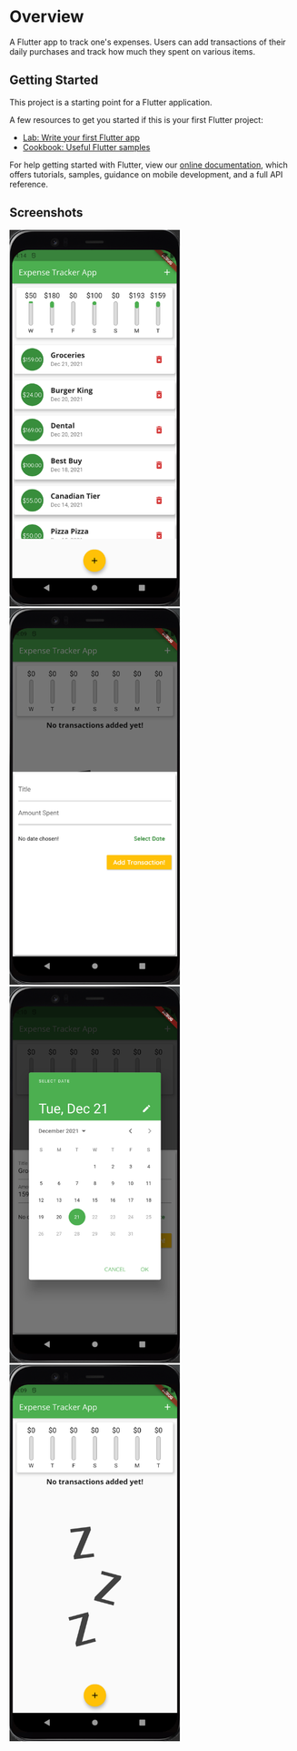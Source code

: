 # Overview

A Flutter app to track one's expenses. Users can add transactions of their daily purchases and track how much they 
spent on various items.

## Getting Started

This project is a starting point for a Flutter application.

A few resources to get you started if this is your first Flutter project:

- [Lab: Write your first Flutter app](https://flutter.dev/docs/get-started/codelab)
- [Cookbook: Useful Flutter samples](https://flutter.dev/docs/cookbook)

For help getting started with Flutter, view our
[online documentation](https://flutter.dev/docs), which offers tutorials,
samples, guidance on mobile development, and a full API reference.

## Screenshots

<img src="/assets/gitlab_sc/transaction_listing.png?raw=true" width="300">

<img src="/assets/gitlab_sc/add_new_transaction.png?raw=true" width="300">

<img src="/assets/gitlab_sc/select_date.png?raw=true" width="300">

<img src="/assets/gitlab_sc/no_transactions.png?raw=true" width="300">

